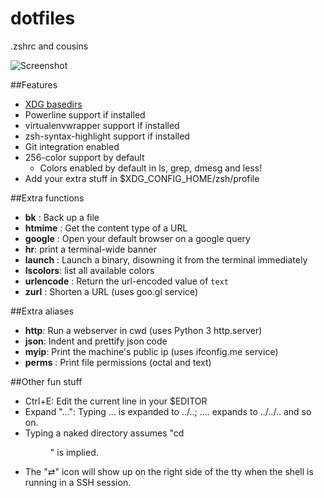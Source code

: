 dotfiles
========

.zshrc and cousins

![Screenshot](https://mediacru.sh/2g86pkZOOhR_.png "Screenshot of zsh with the .zshrc")


##Features

* [XDG basedirs](http://standards.freedesktop.org/basedir-spec/basedir-spec-latest.html)
* Powerline support if installed
* virtualenvwrapper support if installed
* zsh-syntax-highlight support if installed 
* Git integration enabled
* 256-color support by default
  * Colors enabled by default in ls, grep, dmesg and less!
* Add your extra stuff in $XDG_CONFIG_HOME/zsh/profile

##Extra functions

* **bk** <file>: Back up a file
* **htmime** <url>: Get the content type of a URL
* **google** <query>: Open your default browser on a google query
* **hr**: print a terminal-wide banner
* **launch** <app> <args>: Launch a binary, disowning it from the terminal immediately
* **lscolors**: list all available colors
* **urlencode** <text>: Return the url-encoded value of `text`
* **zurl** <url>: Shorten a URL (uses goo.gl service)


##Extra aliases

* **http**: Run a webserver in cwd (uses Python 3 http.server)
* **json**: Indent and prettify json code
* **myip**: Print the machine's public ip (uses ifconfig.me service)
* **perms** <args>: Print file permissions (octal and text)


##Other fun stuff

* Ctrl+E: Edit the current line in your $EDITOR
* Expand "...": Typing ... is expanded to ../..; .... expands to ../../.. and so on.
* Typing a naked directory assumes "cd <dir>" is implied.
* The "⇄" icon will show up on the right side of the tty when the shell is running in a SSH session.
